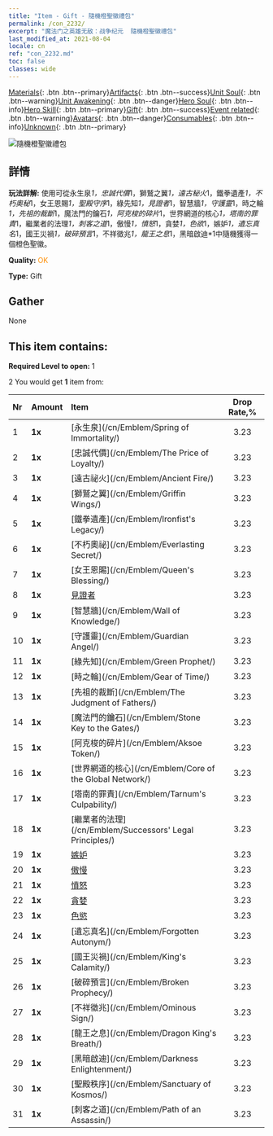 ```yaml
---
title: "Item - Gift - 隨機橙聖徽禮包"
permalink: /con_2232/
excerpt: "魔法门之英雄无敌：战争纪元  隨機橙聖徽禮包"
last_modified_at: 2021-08-04
locale: cn
ref: "con_2232.md"
toc: false
classes: wide
---
```

 [Materials](/ItemsCN/){: .btn .btn--primary}[Artifacts](/ItemsCN/Artifacts/){: .btn .btn--success}[Unit Soul](/ItemsCN/UnitSoul/){: .btn .btn--warning}[Unit Awakening](/ItemsCN/UnitAwakening/){: .btn .btn--danger}[Hero Soul](/ItemsCN/HeroSoul/){: .btn .btn--info}[Hero Skill](/ItemsCN/HeroSkill/){: .btn .btn--primary}[Gift](/ItemsCN/Gift/){: .btn .btn--success}[Event related](/ItemsCN/Events/){: .btn .btn--warning}[Avatars](/ItemsCN/Avatars/){: .btn .btn--danger}[Consumables](/ItemsCN/Consumables/){: .btn .btn--info}[Unknown](/ItemsCN/Unknown/){: .btn .btn--primary}

 ![隨機橙聖徽禮包](/images/t/i_907416.png)

## 詳情
 **玩法詳解:** 使用可從永生泉*1，忠誠代價*1，獅鷲之翼*1，遠古秘火*1，鐵拳遺產*1，不朽奧秘*1，女王恩賜*1，聖殿守序*1，綠先知*1，見證者*1，智慧牆*1，守護靈*1，時之輪*1，先祖的裁斷*1，魔法門的鑰石*1，阿克梭的碎片*1，世界網道的核心*1，塔南的罪責*1，繼業者的法理*1，刺客之道*1，傲慢*1，憤怒*1，貪婪*1，色欲*1，嫉妒*1，遺忘真名*1，國王災禍*1，破碎預言*1，不祥徵兆*1，龍王之息*1，黑暗啟迪*1中隨機獲得一個橙色聖徽。

 **Quality:** <span style="color: #FF8C00">OK</span>

 **Type:** Gift

## Gather

  None

## This item contains:

 **Required Level to open:** 1

 2 You would get **1** item  from:

  | Nr | Amount |     Item    | Drop Rate,% |
  |:---|:-------|:------------|:---------:|
  | 1 |  **1x** | [永生泉](/cn/Emblem/Spring of Immortality/) | 3.23 | 
  | 2 |  **1x** | [忠誠代價](/cn/Emblem/The Price of Loyalty/) | 3.23 | 
  | 3 |  **1x** | [遠古祕火](/cn/Emblem/Ancient Fire/) | 3.23 | 
  | 4 |  **1x** | [獅鷲之翼](/cn/Emblem/Griffin Wings/) | 3.23 | 
  | 5 |  **1x** | [鐵拳遺產](/cn/Emblem/Ironfist's Legacy/) | 3.23 | 
  | 6 |  **1x** | [不朽奧祕](/cn/Emblem/Everlasting Secret/) | 3.23 | 
  | 7 |  **1x** | [女王恩賜](/cn/Emblem/Queen's Blessing/) | 3.23 | 
  | 8 |  **1x** | [見證者](/cn/Emblem/Witness/) | 3.23 | 
  | 9 |  **1x** | [智慧牆](/cn/Emblem/Wall of Knowledge/) | 3.23 | 
  | 10 |  **1x** | [守護靈](/cn/Emblem/Guardian Angel/) | 3.23 | 
  | 11 |  **1x** | [綠先知](/cn/Emblem/Green Prophet/) | 3.23 | 
  | 12 |  **1x** | [時之輪](/cn/Emblem/Gear of Time/) | 3.23 | 
  | 13 |  **1x** | [先祖的裁斷](/cn/Emblem/The Judgment of Fathers/) | 3.23 | 
  | 14 |  **1x** | [魔法門的鑰石](/cn/Emblem/Stone Key to the Gates/) | 3.23 | 
  | 15 |  **1x** | [阿克梭的碎片](/cn/Emblem/Aksoe Token/) | 3.23 | 
  | 16 |  **1x** | [世界網道的核心](/cn/Emblem/Core of the Global Network/) | 3.23 | 
  | 17 |  **1x** | [塔南的罪責](/cn/Emblem/Tarnum's Culpability/) | 3.23 | 
  | 18 |  **1x** | [繼業者的法理](/cn/Emblem/Successors' Legal Principles/) | 3.23 | 
  | 19 |  **1x** | [嫉妒](/cn/Emblem/Jealousy/) | 3.23 | 
  | 20 |  **1x** | [傲慢](/cn/Emblem/Arrogance/) | 3.23 | 
  | 21 |  **1x** | [憤怒](/cn/Emblem/Anger/) | 3.23 | 
  | 22 |  **1x** | [貪婪](/cn/Emblem/Greed/) | 3.23 | 
  | 23 |  **1x** | [色慾](/cn/Emblem/Lust/) | 3.23 | 
  | 24 |  **1x** | [遺忘真名](/cn/Emblem/Forgotten Autonym/) | 3.23 | 
  | 25 |  **1x** | [國王災禍](/cn/Emblem/King's Calamity/) | 3.23 | 
  | 26 |  **1x** | [破碎預言](/cn/Emblem/Broken Prophecy/) | 3.23 | 
  | 27 |  **1x** | [不祥徵兆](/cn/Emblem/Ominous Sign/) | 3.23 | 
  | 28 |  **1x** | [龍王之息](/cn/Emblem/Dragon King's Breath/) | 3.23 | 
  | 29 |  **1x** | [黑暗啟迪](/cn/Emblem/Darkness Enlightenment/) | 3.23 | 
  | 30 |  **1x** | [聖殿秩序](/cn/Emblem/Sanctuary of Kosmos/) | 3.23 | 
  | 31 |  **1x** | [刺客之道](/cn/Emblem/Path of an Assassin/) | 3.23 | 
